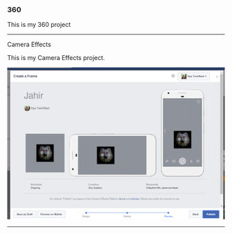 ### 360

This is my 360 project

<script src="//360.vizor.io/scripts/embed.js" data-vizorurl="https://360.vizor.io/embed/v/lxvzl" ></script>

***

Camera Effects

This is my Camera Effects project.

![Jahir](https://github.com/Ascencio21/Ascencio21.github.io/blob/master/Jahir.PNG?raw=true "Optional Title")

***
